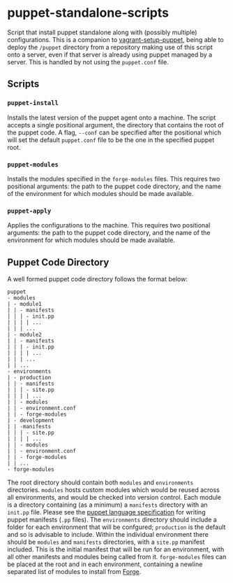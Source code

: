 # puppet-standalone-scripts

Script that install puppet standalone along with (possibly multiple) configurations. This is a companion to [vagrant-setup-puppet](https://github.com/alwaysbusy/vagrant-setup-puppet), being able to deploy the `/puppet` directory from a repository making use of this script onto a server, even if that server is already using puppet managed by a server. This is handled by not using the `puppet.conf` file.

## Scripts

### `puppet-install`

Installs the latest version of the puppet agent onto a machine. The script accepts a single positional argument, the directory that contains the root of the puppet code. A flag, `--conf` can be specified after the positional which will set the default `puppet.conf` file to be the one in the specified puppet root.

### `puppet-modules`

Installs the modules specified in the `forge-modules` files. This requires two positional arguments: the path to the puppet code directory, and the name of the environment for which modules should be made available.

### `puppet-apply`

Applies the configurations to the machine. This requires two positional arguments: the path to the puppet code directory, and the name of the environment for which modules should be made available.

## Puppet Code Directory

A well formed puppet code directory follows the format below:

``` plain:
puppet
- modules
| - module1
| | - manifests
| | | - init.pp
| | | | ...
| | | ...
| - module2
| | - manifests
| | | - init.pp
| | | | ...
| | | ...
| | ...
- environments
| - production
| | - manifests
| | | - site.pp
| | | | ...
| | - modules
| | - environment.conf
| | - forge-modules
| - development
| | -manifests
| | | - site.pp
| | | | ...
| | - modules
| | - environment.conf
| | - forge-modules
| | ...
- forge-modules
```

The root directory should contain both `modules` and `environments` directories. `modules` hosts custom modules which would be reused across all environments, and would be checked into version control. Each module is a directory containing (as a minimum) a `manifests` directory with an `init.pp` file. Please see the [puppet language specification](https://puppet.com/docs/puppet/5.5/lang_visual_index.html) for writing puppet manifests (`.pp` files). The `environments` directory should include a folder for each environment that will be confgured; `production` is the default and so is advisable to include. Within the individual environment there should be `modules` and `manifests` directories, with a `site.pp` manifest included. This is the initial manifest that will be run for an environment, with all other manifests and modules being called from it. `forge-modules` files can be placed at the root and in each environment, containing a newline separated list of modules to install from [Forge](https://forge.puppet.com/).
